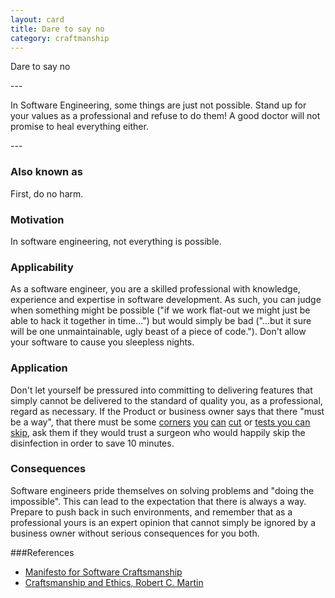 ```yaml
---
layout: card
title: Dare to say no
category: craftmanship
---
```

<p>Dare to say no</p>
---
<p>In Software Engineering, some things are just not
      possible. Stand up for your values as a professional and refuse
      to do them! A good doctor will not promise to heal everything
      either.
      </p>
---

### Also known as

First, do no harm.

### Motivation

In software engineering, not everything is possible.

### Applicability

As a software engineer, you are a skilled professional with knowledge, experience and expertise in software development. As such, you can judge when something might be possible ("if we work flat-out we might just be able to hack it together in time...") but would simply be bad ("...but it sure will be one unmaintainable, ugly beast of a piece of code."). Don't allow your software to cause you sleepless nights.

### Application

Don't let yourself be pressured into committing to delivering features that simply cannot be delivered to the standard of quality you, as a professional, regard as necessary. If the Product or business owner says that there "must be a way", that there must be some [corners](clean-build) [you](dry-principle) [can](code-review) [cut](boy-scout-rule) or [tests you can skip](test-everything), ask them if they would trust a surgeon who would happily skip the disinfection in order to save 10 minutes.

### Consequences

Software engineers pride themselves on solving problems and "doing the impossible". This can lead to the expectation that there is always a way. Prepare to push back in such environments, and remember that as a professional yours is an expert opinion that cannot simply be ignored by a business owner without serious consequences for you both.

###References

* [Manifesto for Software Craftsmanship](http://manifesto.softwarecraftsmanship.org/)
* [Craftsmanship and Ethics, Robert C. Martin](http://www.infoq.com/presentations/craftmanship-ethics)

